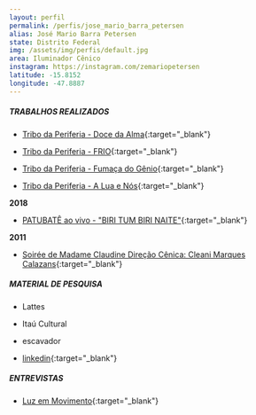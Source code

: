 ```yaml
---
layout: perfil
permalink: /perfis/jose_mario_barra_petersen
alias: José Mario Barra Petersen
state: Distrito Federal
img: /assets/img/perfis/default.jpg
area: Iluminador Cênico
instagram: https://instagram.com/zemariopetersen
latitude: -15.8152
longitude: -47.8887
---
```


##### **TRABALHOS REALIZADOS**

- [Tribo da Periferia - Doce da Alma](https://www.youtube.com/watch?v=Z3fm04YeAgg){:target="_blank"}

- [Tribo da Periferia - FRIO](https://www.youtube.com/watch?v=MnIP4RJdA64){:target="_blank"}

- [Tribo da Periferia - Fumaça do Gênio](https://www.youtube.com/watch?v=xiP42U76G0I){:target="_blank"}

- [Tribo da Periferia - A Lua e Nós](https://www.youtube.com/watch?v=iyVchM9CeyU){:target="_blank"}

**2018**

- [PATUBATÊ ao vivo - "BIRI TUM BIRI NAITE"](https://www.youtube.com/watch?v=hxcGkSOixt4){:target="_blank"}

**2011**

- [Soirée de Madame Claudine Direção Cênica: Cleani Marques Calazans](https://www.youtube.com/watch?v=wuiGLCTf4-A&t=102s){:target="_blank"}

##### **MATERIAL DE PESQUISA**

- Lattes

- Itaú Cultural

- escavador

- [linkedin](https://br.linkedin.com/in/z%C3%A9-mario-petersen-24930231){:target="_blank"}

##### **ENTREVISTAS**

- [Luz em Movimento](https://www.youtube.com/watch?v=_yRtkDLrbKI){:target="_blank"}